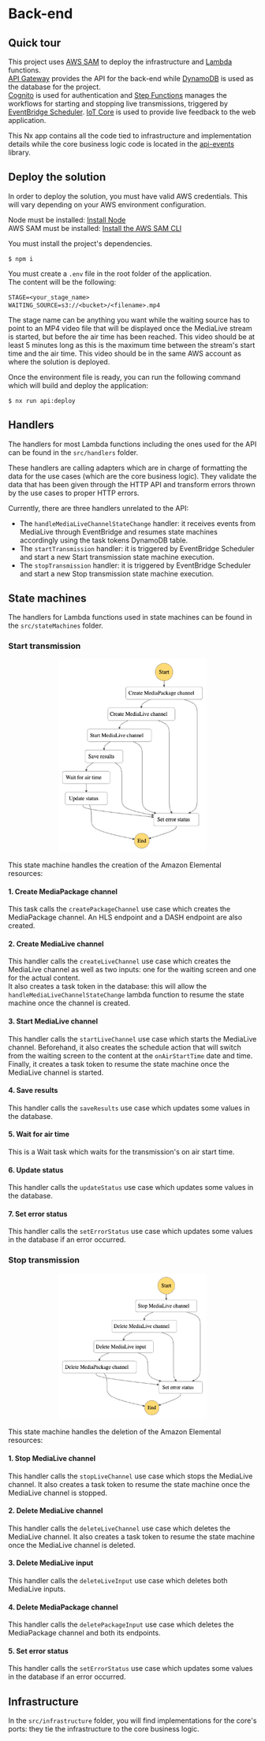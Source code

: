 # Back-end

## Quick tour
This project uses [AWS SAM](https://aws.amazon.com/serverless/sam/) to deploy the infrastructure and [Lambda](https://aws.amazon.com/lambda/) functions.  
[API Gateway](https://aws.amazon.com/api-gateway/) provides the API for the back-end while
[DynamoDB](https://aws.amazon.com/dynamodb/) is used as the database for the project.  
[Cognito](https://aws.amazon.com/cognito/) is used for authentication and [Step Functions](https://aws.amazon.com/step-functions/) manages the workflows for starting and stopping live transmissions, triggered by [EventBridge Scheduler](https://docs.aws.amazon.com/scheduler/latest/UserGuide/what-is-scheduler.html).
[IoT Core](https://aws.amazon.com/iot-core/) is used to provide live feedback to the web application.

This Nx app contains all the code tied to infrastructure and implementation details while the core business logic code is located in the [api-events](../../libs/api/api-events/README.md) library.

## Deploy the solution
In order to deploy the solution, you must have valid AWS credentials. This will vary depending on your AWS environment configuration.

Node must be installed: [Install Node](https://nodejs.org/en/download)  
AWS SAM must be installed: [Install the AWS SAM CLI](https://docs.aws.amazon.com/serverless-application-model/latest/developerguide/install-sam-cli.html)

You must install the project's dependencies.
```shell
$ npm i
```

You must create a `.env` file in the root folder of the application.  
The content will be the following:
```dotenv
STAGE=<your_stage_name>
WAITING_SOURCE=s3://<bucket>/<filename>.mp4
```
The stage name can be anything you want while the waiting source has to point to an MP4 video file that will be displayed once the MediaLive stream is started, but before the air time has been reached.
This video should be at least 5 minutes long as this is the maximum time between the stream's start time and the air time. This video should be in the same AWS account as where the solution is deployed.

Once the environment file is ready, you can run the following command which will build and deploy the application:
```shell
$ nx run api:deploy
```

## Handlers

The handlers for most Lambda functions including the ones used for the API can be found in the `src/handlers` folder.

These handlers are calling adapters which are in charge of formatting the data for the use cases (which are the core business logic).
They validate the data that has been given through the HTTP API and transform errors thrown by the use cases to proper HTTP errors.

Currently, there are three handlers unrelated to the API:  
- The `handleMediaLiveChannelStateChange` handler: it receives events from MediaLive through EventBridge and resumes state machines accordingly using the task tokens DynamoDB table.
- The `startTransmission` handler: it is triggered by EventBridge Scheduler and start a new Start transmission state machine execution.
- The `stopTransmission` handler: it is triggered by EventBridge Scheduler and start a new Stop transmission state machine execution.

## State machines

The handlers for Lambda functions used in state machines can be found in the `src/stateMachines` folder.

### Start transmission

<p align="center">
  <img width="300" src="SfnStartTx.png" alt="Start Transmission graph">
</p>
This state machine handles the creation of the Amazon Elemental resources:

#### 1. Create MediaPackage channel
This task calls the `createPackageChannel` use case which creates the MediaPackage channel.
An HLS endpoint and a DASH endpoint are also created.

#### 2. Create MediaLive channel
This handler calls the `createLiveChannel` use case which creates the MediaLive channel as well as two inputs: 
one for the waiting screen and one for the actual content.  
It also creates a task token in the database: this will allow the `handleMediaLiveChannelStateChange` lambda function to resume the state machine once the channel is created.

#### 3. Start MediaLive channel
This handler calls the `startLiveChannel` use case which starts the MediaLive channel.
Beforehand, it also creates the schedule action that will switch from the waiting screen to the content at the `onAirStartTime` date and time.
Finally, it creates a task token to resume the state machine once the MediaLive channel is started.

#### 4. Save results
This handler calls the `saveResults` use case which updates some values in the database.

#### 5. Wait for air time
This is a Wait task which waits for the transmission's on air start time.

#### 6. Update status
This handler calls the `updateStatus` use case which updates some values in the database.

#### 7. Set error status
This handler calls the `setErrorStatus` use case which updates some values in the database if an error occurred.

### Stop transmission

<p align="center">
  <img width="300" src="SfnStopTx.png" alt="Stop Transmission graph">
</p>
This state machine handles the deletion of the Amazon Elemental resources:

#### 1. Stop MediaLive channel
This handler calls the `stopLiveChannel` use case which stops the MediaLive channel.
It also creates a task token to resume the state machine once the MediaLive channel is stopped.

#### 2. Delete MediaLive channel
This handler calls the `deleteLiveChannel` use case which deletes the MediaLive channel.
It also creates a task token to resume the state machine once the MediaLive channel is deleted.

#### 3. Delete MediaLive input
This handler calls the `deleteLiveInput` use case which deletes both MediaLive inputs.

#### 4. Delete MediaPackage channel
This handler calls the `deletePackageInput` use case which deletes the MediaPackage channel and both its endpoints.

#### 5. Set error status
This handler calls the `setErrorStatus` use case which updates some values in the database if an error occurred.

## Infrastructure

In the `src/infrastructure` folder, you will find implementations for the core's ports: they tie the infrastructure to the core business logic.
